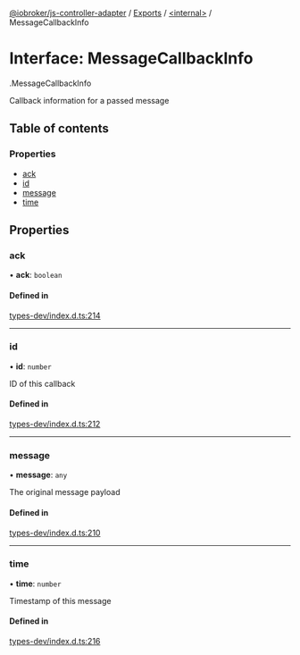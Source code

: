 [@iobroker/js-controller-adapter](../README.md) / [Exports](../modules.md) / [<internal\>](../modules/internal_.md) / MessageCallbackInfo

# Interface: MessageCallbackInfo

[<internal>](../modules/internal_.md).MessageCallbackInfo

Callback information for a passed message

## Table of contents

### Properties

- [ack](internal_.MessageCallbackInfo.md#ack)
- [id](internal_.MessageCallbackInfo.md#id)
- [message](internal_.MessageCallbackInfo.md#message)
- [time](internal_.MessageCallbackInfo.md#time)

## Properties

### ack

• **ack**: `boolean`

#### Defined in

[types-dev/index.d.ts:214](https://github.com/ioBroker/ioBroker.js-controller/blob/efa3e809/packages/types-dev/index.d.ts#L214)

___

### id

• **id**: `number`

ID of this callback

#### Defined in

[types-dev/index.d.ts:212](https://github.com/ioBroker/ioBroker.js-controller/blob/efa3e809/packages/types-dev/index.d.ts#L212)

___

### message

• **message**: `any`

The original message payload

#### Defined in

[types-dev/index.d.ts:210](https://github.com/ioBroker/ioBroker.js-controller/blob/efa3e809/packages/types-dev/index.d.ts#L210)

___

### time

• **time**: `number`

Timestamp of this message

#### Defined in

[types-dev/index.d.ts:216](https://github.com/ioBroker/ioBroker.js-controller/blob/efa3e809/packages/types-dev/index.d.ts#L216)
